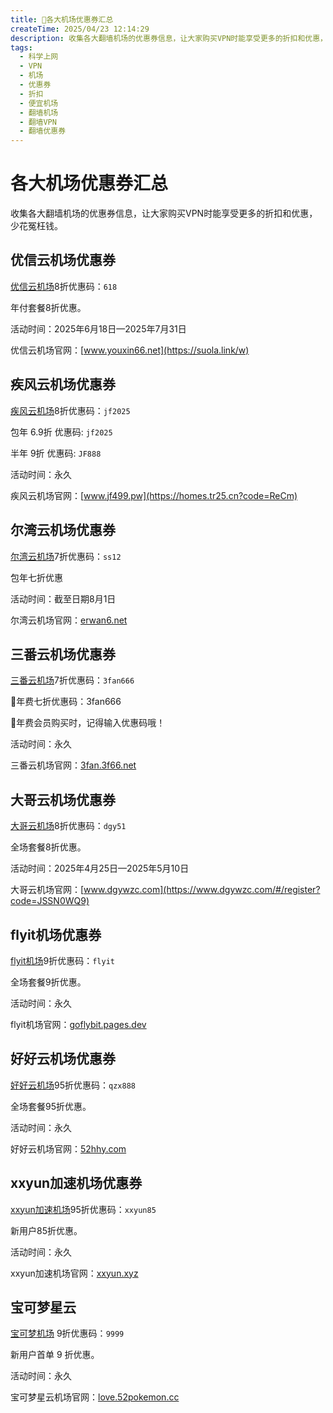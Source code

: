 ```yaml
---
title: 💸各大机场优惠券汇总
createTime: 2025/04/23 12:14:29
description: 收集各大翻墙机场的优惠券信息，让大家购买VPN时能享受更多的折扣和优惠，少花冤枉钱。
tags:
  - 科学上网
  - VPN
  - 机场
  - 优惠券
  - 折扣
  - 便宜机场
  - 翻墙机场
  - 翻墙VPN
  - 翻墙优惠券
---
```

# 各大机场优惠券汇总
收集各大翻墙机场的优惠券信息，让大家购买VPN时能享受更多的折扣和优惠，少花冤枉钱。

<!-- more -->

## 优信云机场优惠券

[优信云机场](https://suola.link/w)8折优惠码：`618`

年付套餐8折优惠。

活动时间：2025年6月18日—2025年7月31日

优信云机场官网：[www.youxin66.net](https://suola.link/w)

## 疾风云机场优惠券

[疾风云机场](https://homes.tr25.cn?code=ReCm)8折优惠码：`jf2025` 

包年 6.9折 优惠码: `jf2025` 

半年 9折 优惠码: `JF888`

活动时间：永久

疾风云机场官网：[www.jf499.pw](https://homes.tr25.cn?code=ReCm)

## 尔湾云机场优惠券

[尔湾云机场](https://erwan6.net/auth/register?code=BoObCd)7折优惠码：`ss12`

包年七折优惠

活动时间：截至日期8月1日

尔湾云机场官网：[erwan6.net](https://erwan6.net/auth/register?code=BoObCd)

## 三番云机场优惠券

[三番云机场](https://3fan.3f66.net:?code=NuDD6seh)7折优惠码：`3fan666`

👑年费七折优惠码：3fan666

🦄年费会员购买时，记得输入优惠码哦！

活动时间：永久

三番云机场官网：[3fan.3f66.net](https://3fan.3f66.net:?code=NuDD6seh)

## 大哥云机场优惠券

[大哥云机场](https://www.dgywzc.com/#/register?code=JSSN0WQ9)8折优惠码：`dgy51`

全场套餐8折优惠。

活动时间：2025年4月25日—2025年5月10日

大哥云机场官网：[www.dgywzc.com](https://www.dgywzc.com/#/register?code=JSSN0WQ9)

## flyit机场优惠券

[flyit机场](https://goflybit.pages.dev/#/register?code=o7YHNoqs)9折优惠码：`flyit`

全场套餐9折优惠。

活动时间：永久

flyit机场官网：[goflybit.pages.dev](https://goflybit.pages.dev/#/register?code=o7YHNoqs)

## 好好云机场优惠券

[好好云机场](https://52hhy.com/register?code=EAkkeWkx)95折优惠码：`qzx888`

全场套餐95折优惠。

活动时间：永久

好好云机场官网：[52hhy.com](https://52hhy.com/register?code=EAkkeWkx)

## xxyun加速机场优惠券

[xxyun加速机场](https://xxyun.de/JAKFEwKc.html)95折优惠码：`xxyun85`

新用户85折优惠。

活动时间：永久

xxyun加速机场官网：[xxyun.xyz](https://xxyun.de/JAKFEwKc.html)

## 宝可梦星云

[宝可梦机场](https://love.52pokemon.cc/register?code=56ERkkxp) 9折优惠码：`9999`

新用户首单 9 折优惠。

活动时间：永久

宝可梦星云机场官网：[love.52pokemon.cc](https://love.52pokemon.cc/register?code=56ERkkxp)

